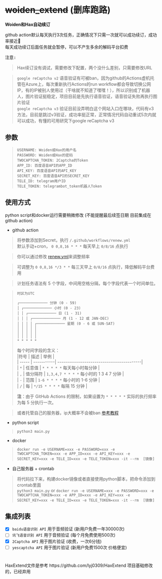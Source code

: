 
# ~~woiden_extend~~ (删库跑路)

**Woiden和Hax自动续订**

github action默认每天执行3次任务，正确情况下只需一次就可以成功续订，成功率接近💯</br>
每天成功续订后面任务就会暂停，可以不产生多余的解码平台扣费

<kbd>注意:</kbd>

> Hax续订没有调试，需要修改下配置，两个没什么差别，只需要修改URL

> `google reCaptcha v2` 语音验证有可被ban，因为github的Actions虚机托管在Azure上，每次重新执行Actions的run workflow都会导致切换公网IP，有的IP被别人使用过（干啥就不知道了嘿嘿！），所以识别成了机器人，图片验证挺稳定，项目目前是先执行语音验证，语音验证失败再执行图片验证<br/>
> `google reCaptcha v3` 验证目前没弄明白这个网站入口在哪块，代码有v3方法，目前是跳过v3验证，成功率挺正常，正常情况代码自动重试5次内就可以成功，有懂的可用研究下google reCaptcha v3


## 参数
> `USERNAME: Woiden或Hax的用户名`</br>
> `PASSWORD: Woiden或Hax的密码`</br>
> `TWOCAPTCHA_TOKEN: 2Captcha的Token`</br>
> `APP_ID: 百度语音API的APP_ID`</br>
> `API_KEY: 百度语音API的API_KEY`</br>
> `SECRET_KEY: 百度语音API的SECRET_KEY`</br>
> `TELE_ID: telegram用户ID`</br>
> `TELE_TOKEN: telegrambot_token机器人Token`

## 使用方式
python script和docker运行需要稍微修改 (不能提醒最后续签日期 目前集成在github action)

- github action

> 将参数添加到Secret，执行 `/.github/workflows/renew.yml` </br>
> 默认手动+cron， `0 0,8,16 * * *` 每天早上 `0/8/16` 点执行</br>

> 你可以通过修改 [renew.yml](https://github.com/justjavac/auto-green/blob/master/.github/workflows/renew.yml#L8)来调整频率</br>

> 可调整为 `0 0,8,16 */3 * *` 每三天早上 `0/8/16` 点执行，降低解码平台费用</br>

> 计划任务语法有 5 个字段，中间用空格分隔，每个字段代表一个时间单位。</br>

> `时区为UTC`</br>
> ```plain
> ┌───────────── 分钟 (0 - 59)
> │ ┌───────────── 小时 (0 - 23)
> │ │ ┌───────────── 日 (1 - 31)
> │ │ │ ┌───────────── 月 (1 - 12 或 JAN-DEC)
> │ │ │ │ ┌───────────── 星期 (0 - 6 或 SUN-SAT)
> │ │ │ │ │
> │ │ │ │ │
> │ │ │ │ │
> * * * * *
> ```
> 每个时间字段的含义：</br>
> |符号   | 描述        | 举例                                        |</br>
> | ----- | -----------| -------------------------------------------|</br>
> | `*`   | 任意值      | `* * * * *` 每天每小时每分钟                  |</br>
> | `,`   | 值分隔符    | `1,3,4,7 * * * *` 每小时的 1 3 4 7 分钟       |</br>
> | `-`   | 范围       | `1-6 * * * *` 每小时的 1-6 分钟               |</br>
> | `/`   | 每         | `*/15 * * * *` 每隔 15 分钟                  |</br>
> 
> **注**：由于 GitHub Actions 的限制，如果设置为 `* * * * *` 实际的执行频率为每 5 分执行一次。


> 或者托管自己的服务器，ip大概率不会被ban  [参考教程](https://docs.github.com/cn/actions/hosting-your-own-runners/about-self-hosted-runners)
- python script

> `python3 main.py`
- docker

> `docker run -e USERNAME=xxx -e PASSWORD=xxx -e TWOCAPTCHA_TOKEN=xxx -e APP_ID=xxx -e API_KEY=xxx -e SECRET_KEY=xxx -e TELE_ID=xxx -e TELE_TOKEN=xxx -it --rm  [镜像]`
- 自己服务器 + crontab

> 将代码拉下来，构建docker镜像或者直接使用python脚本，把命令添加到crontab里面 </br>
> `python3 main.py` or `docker run -e USERNAME=xxx -e PASSWORD=xxx -e TWOCAPTCHA_TOKEN=xxx -e APP_ID=xxx -e API_KEY=xxx -e SECRET_KEY=xxx -e TELE_ID=xxx -e TELE_TOKEN=xxx -it --rm  [镜像]`





## 集成列表
- [x] `baidu语音识别 API` 用于音频验证 (新用户免费一年30000次)
- [ ] `讯飞语音识别 API` 用于音频验证 (每个月免费使用500次)
- [x] `2Captcha API` 用于图片验证 (收费，一次6分钱)
- [ ] `yescaptcha API` 用于图片验证 (新用户免费1500次 价格便宜)

## 

<h1></h1>
HaxExtend文件是参考 https://github.com/lyj0309/HaxExtend 项目基础修改的，已经弃用
